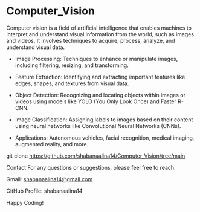 # Computer_Vision

Computer vision is a field of artificial intelligence that enables machines to interpret and understand visual information from the world, such as images and videos. It involves techniques to acquire, process, analyze, and understand visual data.

- Image Processing: Techniques to enhance or manipulate images, including filtering, resizing, and transforming.

- Feature Extraction: Identifying and extracting important features like edges, shapes, and textures from visual data.

- Object Detection: Recognizing and locating objects within images or videos using models like YOLO (You Only Look Once) and Faster R-CNN.

- Image Classification: Assigning labels to images based on their content using neural networks like Convolutional Neural Networks (CNNs).

- Applications: Autonomous vehicles, facial recognition, medical imaging, augmented reality, and more.


git clone https://github.com/shabanaalina14/Computer_Vision/tree/main

Contact For any questions or suggestions, please feel free to reach.

Gmail: shabanaalina14@gmail.com

GitHub Profile: shabanaalina14

Happy Coding!
